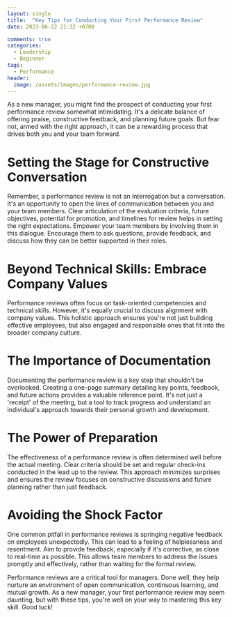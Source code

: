 ```yaml
---
layout: single
title:  "Key Tips for Conducting Your First Performance Review"
date: 2023-06-22 21:32 +0700

comments: true
categories:
  - Leadership
  - Beginner
tags:
  - Performance
header:
  image: /assets/images/performance-review.jpg
---
```



As a new manager, you might find the prospect of conducting your first performance review somewhat intimidating. It's a delicate balance of offering praise, constructive feedback, and planning future goals. But fear not, armed with the right approach, it can be a rewarding process that drives both you and your team forward.

# Setting the Stage for Constructive Conversation

Remember, a performance review is not an interrogation but a conversation. It's an opportunity to open the lines of communication between you and your team members. Clear articulation of the evaluation criteria, future objectives, potential for promotion, and timelines for review helps in setting the right expectations. Empower your team members by involving them in this dialogue. Encourage them to ask questions, provide feedback, and discuss how they can be better supported in their roles.

# Beyond Technical Skills: Embrace Company Values

Performance reviews often focus on task-oriented competencies and technical skills. However, it's equally crucial to discuss alignment with company values. This holistic approach ensures you're not just building effective employees, but also engaged and responsible ones that fit into the broader company culture.

# The Importance of Documentation

Documenting the performance review is a key step that shouldn't be overlooked. Creating a one-page summary detailing key points, feedback, and future actions provides a valuable reference point. It's not just a 'receipt' of the meeting, but a tool to track progress and understand an individual's approach towards their personal growth and development.

# The Power of Preparation

The effectiveness of a performance review is often determined well before the actual meeting. Clear criteria should be set and regular check-ins conducted in the lead up to the review. This approach minimizes surprises and ensures the review focuses on constructive discussions and future planning rather than just feedback.

# Avoiding the Shock Factor

One common pitfall in performance reviews is springing negative feedback on employees unexpectedly. This can lead to a feeling of helplessness and resentment. Aim to provide feedback, especially if it's corrective, as close to real-time as possible. This allows team members to address the issues promptly and effectively, rather than waiting for the formal review.

Performance reviews are a critical tool for managers. Done well, they help nurture an environment of open communication, continuous learning, and mutual growth. As a new manager, your first performance review may seem daunting, but with these tips, you're well on your way to mastering this key skill. Good luck!

